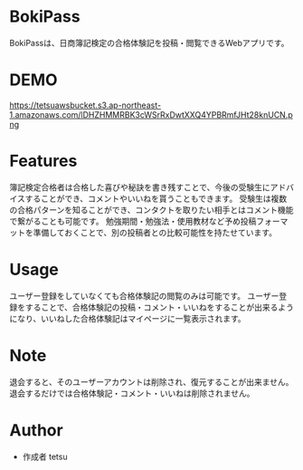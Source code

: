 # BokiPass
 
BokiPassは、日商簿記検定の合格体験記を投稿・閲覧できるWebアプリです。
 
# DEMO
 
https://tetsuawsbucket.s3.ap-northeast-1.amazonaws.com/lDHZHMMRBK3cWSrRxDwtXXQ4YPBRmfJHt28knUCN.png
 
# Features
 
簿記検定合格者は合格した喜びや秘訣を書き残すことで、今後の受験生にアドバイスすることができ、コメントやいいねを貰うこともできます。
受験生は複数の合格パターンを知ることができ、コンタクトを取りたい相手とはコメント機能で繋がることも可能です。
勉強期間・勉強法・使用教材など予め投稿フォーマットを準備しておくことで、別の投稿者との比較可能性を持たせています。
 
# Usage
 
ユーザー登録をしていなくても合格体験記の閲覧のみは可能です。
ユーザー登録をすることで、合格体験記の投稿・コメント・いいねをすることが出来るようになり、いいねした合格体験記はマイページに一覧表示されます。
 
# Note
 
退会すると、そのユーザーアカウントは削除され、復元することが出来ません。
退会するだけでは合格体験記・コメント・いいねは削除されません。
 
# Author
 
* 作成者 tetsu
 
